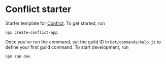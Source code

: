 # Conflict starter
Starter template for [Conflict](https://conflict.js.org). To get started, run
```
npx create-conflict-app
```
Once you've run the command, set the guild ID in `bot/commands/help.js` to define your first guild command.
To start development, run
```
npm run dev
```
